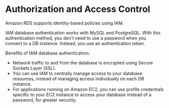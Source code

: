 # Authorization and Access Control

Amazon RDS supports identity-based policies using IAM.

IAM database authentication works with MySQL and PostgreSQL. With this authentication method, you don’t need to use a password when you connect to a DB instance. Instead, you use an authentication token.

Benefits of IAM database authentication:
- Network traffic to and from the database is encrypted using Secure Sockets Layer (SSL).
- You can use IAM to centrally manage access to your database resources, instead of managing access individually on each DB instance.
- For applications running on Amazon EC2, you can use profile credentials specific to your EC2 instance to access your database instead of a password, for greater security.
